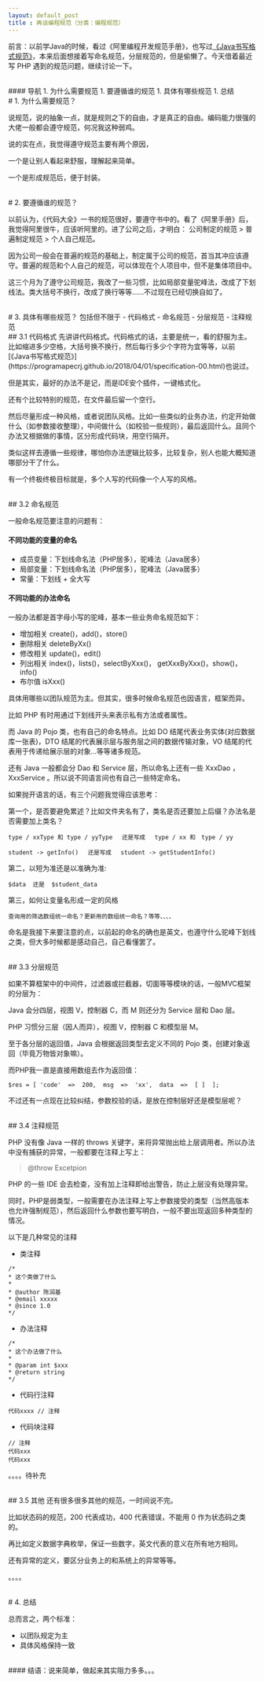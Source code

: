 ```yaml
---
layout: default_post
title : 再谈编程规范（分类：编程规范）
---
```



前言：以前学Java的时候，看过《阿里编程开发规范手册》，也写过[《Java书写格式规范》](https://programapecrj.github.io/2018/04/01/specification-00.html)，本来后面想接着写命名规范，分层规范的，但是偷懒了。今天借着最近写 PHP 遇到的规范问题，继续讨论一下。

<br>
#### 导航
1. 为什么需要规范
1. 要遵循谁的规范
1. 具体有哪些规范
1. 总结

<br>
# 1. 为什么需要规范？

说规范，说的抽象一点，就是规则之下的自由，才是真正的自由。编码能力很强的大佬一般都会遵守规范，何况我这种弱鸡。

说的实在点，我觉得遵守规范主要有两个原因，

一个是让别人看起来舒服，理解起来简单。

一个是形成规范后，便于封装。

<br>
# 2. 要遵循谁的规范？

以前认为，《代码大全》一书的规范很好，要遵守书中的。看了《阿里手册》后，我觉得阿里很牛，应该听阿里的。进了公司之后，才明白：
公司制定的规范 > 普遍制定规范 > 个人自己规范。

因为公司一般会在普遍的规范的基础上，制定属于公司的规范，首当其冲应该遵守。普遍的规范和个人自己的规范，可以体现在个人项目中，但不是集体项目中。

这三个月为了遵守公司规范，我改了一些习惯，比如局部变量驼峰法，改成了下划线法。类大括号不换行，改成了换行等等......不过现在已经切换自如了。

<br>
# 3. 具体有哪些规范？
包括但不限于
- 代码格式
- 命名规范
- 分层规范
- 注释规范

<br>
## 3.1 代码格式
先讲讲代码格式。代码格式的话，主要是统一，看的舒服为主。比如缩进多少空格，大括号换不换行，然后每行多少个字符为宜等等，以前[《Java书写格式规范》](https://programapecrj.github.io/2018/04/01/specification-00.html)也说过。

但是其实，最好的办法不是记，而是IDE安个插件，一键格式化。

还有个比较特别的规范，在文件最后留一个空行。

然后尽量形成一种风格，或者说团队风格。比如一些类似的业务办法，约定开始做什么（如参数接收整理），中间做什么（如校验一些规则），最后返回什么。且同个办法又根据做的事情，区分形成代码块，用空行隔开。

类似这样去遵循一些规律，哪怕你办法逻辑比较多，比较复杂，别人也能大概知道哪部分干了什么。

有一个终极终极目标就是，多个人写的代码像一个人写的风格。

<br>
## 3.2 命名规范

一般命名规范要注意的问题有：


#### 不同功能的变量的命名

- 成员变量：下划线命名法（PHP居多），驼峰法（Java居多）
- 局部变量：下划线命名法（PHP居多），驼峰法（Java居多）
- 常量：下划线 + 全大写


#### 不同功能的办法命名

一般办法都是首字母小写的驼峰，基本一些业务命名规范如下：

- 增加相关 create()，add()，store()
- 删除相关 deleteByXx()
- 修改相关 update()，edit()
- 列出相关 index()，lists()，selectByXxx()， getXxxByXxx()，show()，info() 
- 布尔值 isXxx()

具体用哪些以团队规范为主。但其实，很多时候命名规范也因语言，框架而异。

比如 PHP 有时用通过下划线开头来表示私有方法或者属性。

而 Java 的 Pojo 类，也有自己的命名特点。比如 DO 结尾代表业务实体(对应数据库一张表)，DTO 结尾的代表展示层与服务层之间的数据传输对象，VO 结尾的代表用于传递给展示层的对象...等等诸多规范。

还有 Java 一般都会分 Dao 和 Service 层，所以命名上还有一些 XxxDao ，XxxService 。所以说不同语言间也有自己一些特定命名。


如果抛开语言的话，有三个问题我觉得应该思考：

第一个，是否要避免累述？比如文件夹名有了，类名是否还要加上后缀？办法名是否需要加上类名？

```
type / xxType 和 type / yyType 　还是写成 　type / xx 和　type / yy
```

```
student -> getInfo() 　还是写成 　student -> getStudentInfo()
```


第二，以短为准还是以准确为准:

```
$data  还是  $student_data
```


第三，如何让变量名形成一定的风格


```
查询用的筛选数组统一命名？更新用的数组统一命名？等等、、、、
```


命名是我接下来要注意的点，以前起的命名的确也是英文，也遵守什么驼峰下划线之类，但大多时候都是感动自己，自己看懂罢了。

<br>
## 3.3 分层规范

如果不算框架中的中间件，过滤器或拦截器，切面等等模块的话，一般MVC框架的分层为：

Java 会分四层，视图 V，控制器 C，而 M 则还分为 Service 层和 Dao 层。

PHP 习惯分三层（因人而异），视图 V，控制器 C 和模型层 M。


至于各分层的返回值，Java 会根据返回类型去定义不同的 Pojo 类，创建对象返回（毕竟万物皆对象嘛）。

而PHP我一直是直接用数组去作为返回值：

```
$res = [ 'code'  =>  200,  msg  =>  'xx',  data  =>  [ ]  ];
```

不过还有一点现在比较纠结，参数校验的话，是放在控制层好还是模型层呢？

<br>
## 3.4 注释规范

PHP 没有像 Java 一样的 throws 关键字，来将异常抛出给上层调用者。所以办法中没有捕获的异常，一般都要在注释上写上：

> @throw Excetpion

PHP 的一些 IDE 会去检查，没有加上注释即给出警告，防止上层没有处理异常。

同时，PHP是弱类型，一般需要在办法注释上写上参数接受的类型（当然高版本也允许强制规范），然后返回什么参数也要写明白，一般不要出现返回多种类型的情况。

以下是几种常见的注释

- 类注释

```
/*
* 这个类做了什么
*
* @author 陈润基
* @email xxxxx
* @since 1.0
*/
```


- 办法注释

```
/*
* 这个办法做了什么
*
* @param int $xxx
* @return string
*/
```

- 代码行注释

```
代码xxxx // 注释
```
- 代码块注释

```
// 注释
代码xxx
代码xxx
```


。。。。待补充

<br>
## 3.5 其他
还有很多很多其他的规范，一时间说不完。

比如状态码的规范，200 代表成功，400 代表错误，不能用 0 作为状态码之类的。

再比如定义数据字典枚举，保证一些数字，英文代表的意义在所有地方相同。

还有异常的定义，要区分业务上的和系统上的异常等等。

。。。。

<br>
# 4. 总结

总而言之，两个标准：

- 以团队规定为主
- 具体风格保持一致


<br>
#### 结语：说来简单，做起来其实阻力多多。。。
